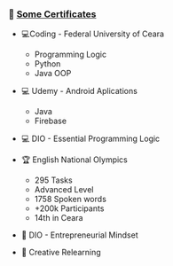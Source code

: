 ### 📜 [Some Certificates](https://github.com/ArlysthonFeitosa/ArlysthonFeitosa/tree/main/Certificados)

   * 💻Coding - Federal University of Ceara
      * Programming Logic
      * Python
      * Java OOP
      
   * 💻 Udemy - Android Aplications
      * Java
      * Firebase
      
   * 💻 DIO - Essential Programming Logic
   
   * 🏆 English National Olympics
      * 295 Tasks
      * Advanced Level
      * 1758 Spoken words
      * +200k Participants
      * 14th in Ceara
   
   * 🧠 DIO - Entrepreneurial Mindset
      
   * 🧠 Creative Relearning
